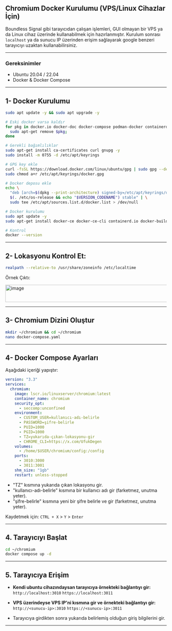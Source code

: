 ## Chromium Docker Kurulumu (VPS/Linux Cihazlar İçin)

Boundless Signal gibi tarayıcıdan çalışan işlemleri, GUI olmayan bir VPS ya da Linux cihaz üzerinde kullanabilmek için hazırlanmıştır.
Kurulum sonrası `localhost` ya da sunucu IP üzerinden erişim sağlayarak google benzeri tarayıcıyı uzaktan kullanabilirsiniz.

---

### Gereksinimler

* Ubuntu 20.04 / 22.04
* Docker & Docker Compose

---

## 1- Docker Kurulumu

```bash
sudo apt update -y && sudo apt upgrade -y

# Eski docker varsa kaldır
for pkg in docker.io docker-doc docker-compose podman-docker containerd runc; do 
  sudo apt-get remove $pkg; 
done

# Gerekli bağımlılıklar
sudo apt-get install ca-certificates curl gnupg -y
sudo install -m 0755 -d /etc/apt/keyrings

# GPG key ekle
curl -fsSL https://download.docker.com/linux/ubuntu/gpg | sudo gpg --dearmor -o /etc/apt/keyrings/docker.gpg
sudo chmod a+r /etc/apt/keyrings/docker.gpg

# Docker deposu ekle
echo \
  "deb [arch=$(dpkg --print-architecture) signed-by=/etc/apt/keyrings/docker.gpg] https://download.docker.com/linux/ubuntu \
  $(. /etc/os-release && echo "$VERSION_CODENAME") stable" | \
  sudo tee /etc/apt/sources.list.d/docker.list > /dev/null

# Docker kurulumu
sudo apt update -y
sudo apt-get install docker-ce docker-ce-cli containerd.io docker-buildx-plugin docker-compose-plugin -y

# Kontrol
docker --version
```

---

## 2- Lokasyonu Kontrol Et:

```bash
realpath --relative-to /usr/share/zoneinfo /etc/localtime
```

Örnek Çıktı:

<img width="639" height="54" alt="image" src="https://github.com/user-attachments/assets/555edb16-dbbb-47f4-8264-dc59d75d4155" />

---

## 3- Chromium Dizini Oluştur

```bash
mkdir ~/chromium && cd ~/chromium
nano docker-compose.yaml
```

---

## 4- Docker Compose Ayarları

Aşağıdaki içeriği yapıştır:

```yaml
version: "3.3"
services:
  chromium:
    image: lscr.io/linuxserver/chromium:latest
    container_name: chromium
    security_opt:
      - seccomp:unconfined
    environment:
      - CUSTOM_USER=kullanıcı-adı-belirle
      - PASSWORD=şifre-belirle
      - PUID=1000
      - PGID=1000
      - TZ=yukarıda-çıkan-lokasyonu-gir
      - CHROME_CLI=https://x.com/UfukDegen
    volumes:
      - /home/$USER/chromium/config:/config
    ports:
      - 3010:3000
      - 3011:3001
    shm_size: "1gb"
    restart: unless-stopped
```

- "TZ" kısmına yukarıda çıkan lokasyonu gir.
- "kullanıcı-adı-belirle" kısmına bir kullanıcı adı gir (farketmez, unutma yeter).
- "şifre-belirle" kısmına yeni bir şifre belirle ve gir (farketmez, unutma yeter).

Kaydetmek için: `CTRL + X` > `Y` > `Enter`

---

## 4. Tarayıcıyı Başlat

```bash
cd ~/chromium
docker compose up -d
```

---

## 5. Tarayıcıya Erişim

- **Kendi ubuntu cihazındaysan tarayıcıya örnekteki bağlantıyı gir:**
  `http://localhost:3010`
  `https://localhost:3011`

- **VPS üzerindeyse VPS IP'ni <sunucu-ip> kısmına gir ve örnekteki bağlantıyı gir:**
  `http://<sunucu-ip>:3010`
  `https://<sunucu-ip>:3011`

- Tarayıcıya girdikten sonra yukarıda belirlemiş olduğun giriş bilgilerini gir.

---
